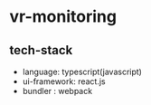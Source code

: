 # vr-monitoring

## tech-stack
- language: typescript(javascript)
- ui-framework: react.js
- bundler : webpack
